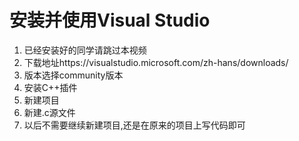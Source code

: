 # 安装并使用Visual Studio

1. 已经安装好的同学请跳过本视频
2. 下载地址https://visualstudio.microsoft.com/zh-hans/downloads/
3. 版本选择community版本
4. 安装C++插件
5. 新建项目
6. 新建.c源文件
7. 以后不需要继续新建项目,还是在原来的项目上写代码即可